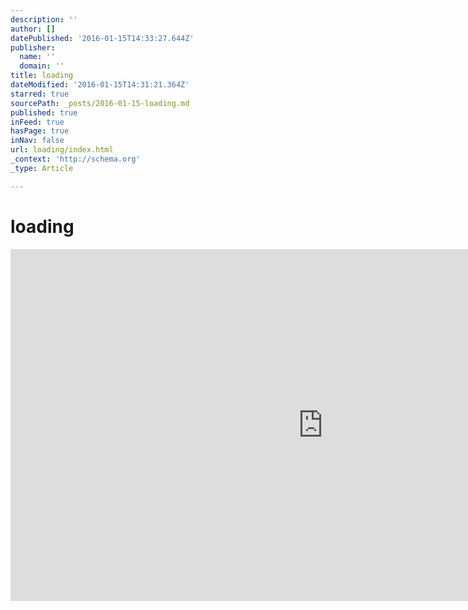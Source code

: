 ```yaml
---
description: ''
author: []
datePublished: '2016-01-15T14:33:27.644Z'
publisher:
  name: ''
  domain: ''
title: loading
dateModified: '2016-01-15T14:31:21.364Z'
starred: true
sourcePath: _posts/2016-01-15-loading.md
published: true
inFeed: true
hasPage: true
inNav: false
url: loading/index.html
_context: 'http://schema.org'
_type: Article

---
```

# loading

<iframe src="https://cdn.embedly.com/widgets/media.html?src=https%3A%2F%2Fplayer.vimeo.com%2Fvideo%2F142508201&amp;url=https%3A%2F%2Fvimeo.com%2F142508201&amp;image=http%3A%2F%2Fi.vimeocdn.com%2Fvideo%2F539815694_1280.jpg&amp;key=b7d04c9b404c499eba89ee7072e1c4f7&amp;type=text%2Fhtml&amp;schema=vimeo" width="1000" height="563" scrolling="no" frameborder="0" allowfullscreen="allowfullscreen" style=""></iframe>